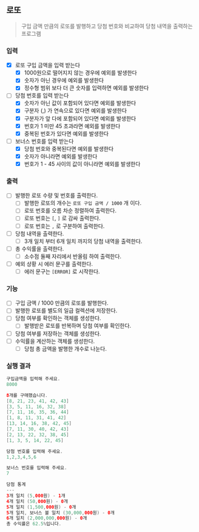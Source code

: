 ## 로또
> 구입 금액 만큼의 로또를 발행하고 당첨 번호와 비교하여 당첨 내역을 출력하는 프로그램 

### 입력
- [x] 로또 구입 금액을 입력 받는다
  - [x] 1000원으로 떨어지지 않는 경우에 예외를 발생한다
  - [x] 숫자가 아닌 경우에 예외를 발생한다
  - [x] 정수형 범위 보다 더 큰 숫자를 입력하면 예외를 발생한다
- [ ] 당첨 번호를 입력 받는다
  - [x] 숫자가 아닌 값이 포함되어 있다면 예외를 발생한다
  - [x] 구분자 (,) 가 연속으로 있다면 예외를 발생한다 
  - [x] 구분자가 앞 다에 포함되어 있다면 예외를 발생한다
  - [x] 번호가 1 미만 45 초과라면 예외를 발생한다
  - [x] 중복된 번호가 있다면 예외를 발생한다
- [ ] 보너스 번호를 입력 받는다
  - [x] 당첨 번호와 중복된다면 예외를 발생한다 
  - [x] 숫자가 아니라면 예외를 발생한다
  - [x] 번호가 1 - 45 사이의 값이 아니라면 예외를 발생한다

### 출력
- [ ] 발행한 로또 수량 및 번호를 출력한다. 
  - [ ] 발행한 로또의 개수는 `로또 구입 금액 / 1000` 개 이다.
  - [ ] 로또 번호를 오름 차순 정렬하여 출력한다. 
  - [ ] 로또 번호는 `[`, `]` 로 감싸 출력한다. 
  - [ ] 로또 번호는 `,` 로 구분하여 출력한다.
- [ ] 당첨 내역을 출력한다.
  - [ ] 3개 일치 부터 6개 일치 까지의 당첨 내역을 출력한다.
- [ ] 총 수익률을 출력한다.
  - [ ] 소수점 둘째 자리에서 반올림 하여 출력한다. 
- [ ] 예외 상황 시 에러 문구를 출력한다.
  - [ ] 에러 문구는 `[ERROR]` 로 시작한다.

### 기능 
- [ ] 구입 금액 / 1000 만큼의 로또를 발행한다.
- [ ] 발행한 로또를 별도의 일급 컬렉션에 저장한다.
- [ ] 당첨 여부를 확인하는 객체를 생성한다. 
  - [ ] 발행받은 로또를 반복하며 당첨 여부를 확인한다. 
- [ ] 당첨 여부를 저장하는 객체를 생성한다. 
- [ ] 수익률을 계산하는 객체를 생성한다.
  - [ ] 당첨 총 금액을 발행한 개수로 나눈다. 

### 실행 결과
```java
구입금액을 입력해 주세요.
8000

8개를 구매했습니다.
[8, 21, 23, 41, 42, 43] 
[3, 5, 11, 16, 32, 38] 
[7, 11, 16, 35, 36, 44] 
[1, 8, 11, 31, 41, 42] 
[13, 14, 16, 38, 42, 45] 
[7, 11, 30, 40, 42, 43] 
[2, 13, 22, 32, 38, 45] 
[1, 3, 5, 14, 22, 45]

당첨 번호를 입력해 주세요.
1,2,3,4,5,6

보너스 번호를 입력해 주세요.
7

당첨 통계
---
3개 일치 (5,000원) - 1개
4개 일치 (50,000원) - 0개
5개 일치 (1,500,000원) - 0개
5개 일치, 보너스 볼 일치 (30,000,000원) - 0개
6개 일치 (2,000,000,000원) - 0개
총 수익률은 62.5%입니다.
```